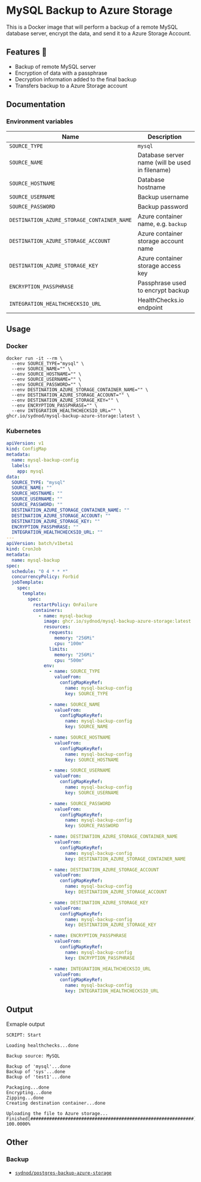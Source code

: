 # MySQL Backup to Azure Storage

This is a Docker image that will perform a backup of a remote MySQL database server, encrypt the data, and send it to a Azure Storage Account.

## Features 🚀

- Backup of remote MySQL server
- Encryption of data with a passphrase
- Decryption information added to the final backup
- Transfers backup to a Azure Storage account

## Documentation

### Environment variables

| Name                                       | Description                                     |
| ------------------------------------------ | ----------------------------------------------- |
| `SOURCE_TYPE`                              | `mysql`                                         |
| `SOURCE_NAME`                              | Database server name (will be used in filename) |
| `SOURCE_HOSTNAME`                          | Database hostname                               |
| `SOURCE_USERNAME`                          | Backup username                                 |
| `SOURCE_PASSWORD`                          | Backup password                                 |
| `DESTINATION_AZURE_STORAGE_CONTAINER_NAME` | Azure container name, e.g. `backup`             |
| `DESTINATION_AZURE_STORAGE_ACCOUNT`        | Azure container storage account name            |
| `DESTINATION_AZURE_STORAGE_KEY`            | Azure container storage access key              |
| `ENCRYPTION_PASSPHRASE`                    | Passphrase used to encrypt backup               |
| `INTEGRATION_HEALTHCHECKSIO_URL`           | HealthChecks.io endpoint                        |

## Usage

### Docker

```docker
docker run -it --rm \
  --env SOURCE_TYPE="mysql" \
  --env SOURCE_NAME="" \
  --env SOURCE_HOSTNAME="" \
  --env SOURCE_USERNAME="" \
  --env SOURCE_PASSWORD="" \
  --env DESTINATION_AZURE_STORAGE_CONTAINER_NAME="" \
  --env DESTINATION_AZURE_STORAGE_ACCOUNT="" \
  --env DESTINATION_AZURE_STORAGE_KEY="" \
  --env ENCRYPTION_PASSPHRASE="" \
  --env INTEGRATION_HEALTHCHECKSIO_URL="" \
ghcr.io/sydnod/mysql-backup-azure-storage:latest \
```

### Kubernetes

```yml
apiVersion: v1
kind: ConfigMap
metadata:
  name: mysql-backup-config
  labels:
    app: mysql
data:
  SOURCE_TYPE: "mysql"
  SOURCE_NAME: ""
  SOURCE_HOSTNAME: ""
  SOURCE_USERNAME: ""
  SOURCE_PASSWORD: ""
  DESTINATION_AZURE_STORAGE_CONTAINER_NAME: ""
  DESTINATION_AZURE_STORAGE_ACCOUNT: ""
  DESTINATION_AZURE_STORAGE_KEY: ""
  ENCRYPTION_PASSPHRASE: ""
  INTEGRATION_HEALTHCHECKSIO_URL: ""
---
apiVersion: batch/v1beta1
kind: CronJob
metadata:
  name: mysql-backup
spec:
  schedule: "0 4 * * *"
  concurrencyPolicy: Forbid
  jobTemplate:
    spec:
      template:
        spec:
          restartPolicy: OnFailure
          containers:
            - name: mysql-backup
              image: ghcr.io/sydnod/mysql-backup-azure-storage:latest
              resources:
                requests:
                  memory: "256Mi"
                  cpu: "100m"
                limits:
                  memory: "256Mi"
                  cpu: "500m"
              env:
                - name: SOURCE_TYPE
                  valueFrom:
                    configMapKeyRef:
                      name: mysql-backup-config
                      key: SOURCE_TYPE

                - name: SOURCE_NAME
                  valueFrom:
                    configMapKeyRef:
                      name: mysql-backup-config
                      key: SOURCE_NAME

                - name: SOURCE_HOSTNAME
                  valueFrom:
                    configMapKeyRef:
                      name: mysql-backup-config
                      key: SOURCE_HOSTNAME

                - name: SOURCE_USERNAME
                  valueFrom:
                    configMapKeyRef:
                      name: mysql-backup-config
                      key: SOURCE_USERNAME

                - name: SOURCE_PASSWORD
                  valueFrom:
                    configMapKeyRef:
                      name: mysql-backup-config
                      key: SOURCE_PASSWORD

                - name: DESTINATION_AZURE_STORAGE_CONTAINER_NAME
                  valueFrom:
                    configMapKeyRef:
                      name: mysql-backup-config
                      key: DESTINATION_AZURE_STORAGE_CONTAINER_NAME

                - name: DESTINATION_AZURE_STORAGE_ACCOUNT
                  valueFrom:
                    configMapKeyRef:
                      name: mysql-backup-config
                      key: DESTINATION_AZURE_STORAGE_ACCOUNT

                - name: DESTINATION_AZURE_STORAGE_KEY
                  valueFrom:
                    configMapKeyRef:
                      name: mysql-backup-config
                      key: DESTINATION_AZURE_STORAGE_KEY

                - name: ENCRYPTION_PASSPHRASE
                  valueFrom:
                    configMapKeyRef:
                      name: mysql-backup-config
                      key: ENCRYPTION_PASSPHRASE

                - name: INTEGRATION_HEALTHCHECKSIO_URL
                  valueFrom:
                    configMapKeyRef:
                      name: mysql-backup-config
                      key: INTEGRATION_HEALTHCHECKSIO_URL
```

## Output

Exmaple output

```
SCRIPT: Start

Loading healthchecks...done

Backup source: MySQL

Backup of 'mysql'...done
Backup of 'sys'...done
Backup of 'test1'...done

Packaging...done
Encrypting...done
Zipping...done
Creating destination container...done

Uploading the file to Azure storage...
Finished[#############################################################]  100.0000%
```

## Other

### Backup

- [`sydnod/postgres-backup-azure-storage`](https://github.com/sydnod/postgres-backup-azure-storage)
